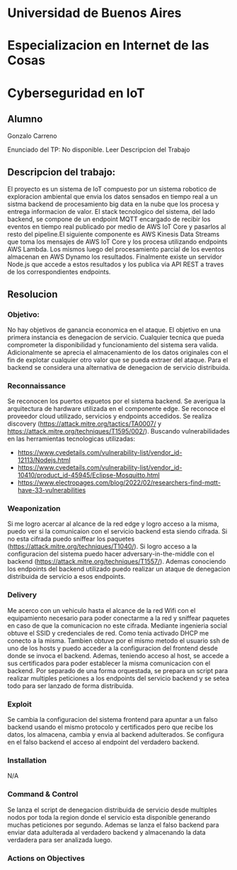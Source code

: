 # Universidad de Buenos Aires
# Especializacion en Internet de las Cosas
# Cyberseguridad en IoT

## Alumno 
Gonzalo Carreno

Enunciado del TP: No disponible. Leer Descripcion del Trabajo

## Descripcion del trabajo:
El proyecto es un sistema de IoT compuesto por un sistema robotico de exploracion ambiental que envia los datos sensados en tiempo real a un sistma backend de procesamiento big data en la nube que los procesa y entrega informacion de valor.
El stack tecnologico del sistema, del lado backend, se compone de un endpoint MQTT encargado de recibir los eventos en tiempo real publicado por medio de AWS IoT Core y pasarlos al resto del pipeline.El siguiente componente es AWS Kinesis Data Streams que toma los mensajes de AWS IoT Core y los procesa utilizando endpoints AWS Lambda. Los mismos luego del procesamiento parcial de los eventos almacenan en AWS Dynamo los resultados. Finalmente existe un servidor Node.js que accede a estos resultados y los publica via API REST a traves de los correspondientes endpoints.

## Resolucion

### Objetivo:
No hay objetivos de ganancia economica en el ataque. El objetivo en una primera instancia es denegacion de servicio. Cualquier tecnica que pueda comprometer la disponibilidad y funcionamiento del sistema sera valida. Adicionalmente se aprecia el almacenamiento de los datos originales con el fin de explotar cualquier otro valor que se pueda extraer del ataque.
Para el backend se considera una alternativa de denegacion de servicio distribuida.

### Reconnaissance
Se reconocen los puertos expuetos por el sistema backend. Se averigua la arquitectura de hardware utilizada en el componente edge. Se reconoce el proveedor cloud utilizado, servicios y endpoints accedidos. Se realiza discovery (https://attack.mitre.org/tactics/TA0007/ y https://attack.mitre.org/techniques/T1595/002/).
Buscando vulnerabilidades en las herramientas tecnologicas utilizadas:
- https://www.cvedetails.com/vulnerability-list/vendor_id-12113/Nodejs.html
- https://www.cvedetails.com/vulnerability-list/vendor_id-10410/product_id-45945/Eclipse-Mosquitto.html
- https://www.electropages.com/blog/2022/02/researchers-find-mqtt-have-33-vulnerabilities

### Weaponization
Si me logro acercar al alcance de la red edge y logro acceso a la misma, puedo ver si la comunicaion con el servicio backend esta siendo cifrada. Si no esta cifrada puedo sniffear los paquetes (https://attack.mitre.org/techniques/T1040/). Si logro acceso a la configuracion del sistema puedo hacer adversary-in-the-middle con el backend (https://attack.mitre.org/techniques/T1557/). Ademas conociendo los endpoints del backend utilizado puedo realizar un ataque de denegacion distribuida de servicio a esos endpoints.  

### Delivery
Me acerco con un vehiculo hasta el alcance de la red Wifi con el equipamiento necesario para poder conectarme a la red y sniffear paquetes en caso de que la comunicacion no este cifrada.
Mediante ingenieria social obtuve el SSID y credenciales de red. Como tenia activado DHCP me conecto a la misma. Tambien obtuve por el mismo metodo el usuario ssh de uno de los hosts y puedo acceder a la configuracion del frontend desde donde se invoca el backend. Ademas, teniendo acceso al host, se accede a sus certificados para poder establecer la misma comunicacion con el backend.
Por separado de una forma orquestada, se prepara un script para realizar multiples peticiones a los endpoints del servicio backend y se setea todo para ser lanzado de forma distribuida.

### Exploit
Se cambia la configuracion del sistema frontend para apuntar a un falso backend usando el mismo protocolo y certificados pero que recibe los datos, los almacena, cambia y envia al backend adulterados. 
Se configura en el falso backend el acceso al endpoint del verdadero backend.

### Installation
N/A

### Command & Control
Se lanza el script de denegacion distribuida de servicio desde multiples nodos por toda la region donde el servicio esta disponible generando muchas peticiones por segundo. Ademas se lanza el falso backend para enviar data adulterada al verdadero backend y almacenando la data verdadera para ser analizada luego.

### Actions on Objectives



